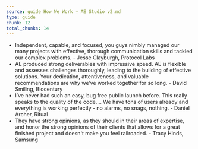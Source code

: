 ```yaml
---
source: guide How We Work – AE Studio v2.md
type: guide
chunk: 12
total_chunks: 14
---
```


* Independent, capable, and focused, you guys nimbly managed our many projects with effective, thorough communication skills and tackled our complex problems.  - Jesse Clayburgh, Protocol Labs 
* AE produced strong deliverables with impressive speed.  AE is flexible and assesses challenges thoroughly, leading to the building of effective solutions.  Your dedication, attentiveness, and valuable recommendations are why we’ve worked together for so long.  - David Smiling, Biocentury 
* I’ve never had such an easy, bug free public launch before.  This really speaks to the quality of the code…. We have tons of users already and everything is working perfectly - no alarms, no snags, nothing.  - Daniel Archer, Ritual 
* They have strong opinions, as they should in their areas of expertise, and honor the strong opinions of their clients that allows for a great finished project and doesn't make you feel railroaded.  - Tracy Hinds, Samsung
